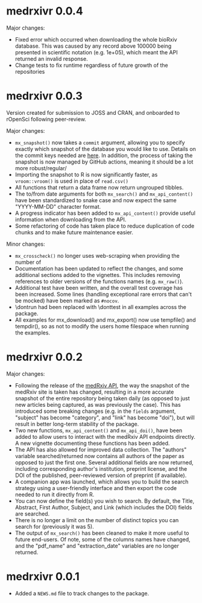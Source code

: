 # medrxivr 0.0.4

Major changes:

* Fixed error which occurred when downloading the whole bioRxiv database. This was caused by any record above 100000 being presented in scientific notation (e.g. 1e+05), which meant the API returned an invalid response.
* Change tests to fix runtime regardless of future growth of the repositories

# medrxivr 0.0.3

Version created for submission to JOSS and CRAN, and onboarded to rOpenSci following peer-review. 

Major changes:

* `mx_snapshot()` now takes a `commit` argument, allowing you to specify exactly which snapshot of the database you would like to use. Details on the commit keys needed are [here](https://github.com/mcguinlu/medrxivr-data/commits/master/snapshot.csv). In addition, the process of taking the snapshot is now managed by GitHub actions, meaning it should be a lot more robust/regular/
* Importing the snapshot to R is now significantly faster, as `vroom::vroom()` is used in place of `read.csv()`
* All functions that return a data frame now return ungrouped tibbles.
* The  to/from date arguments for both `mx_search()` and `mx_api_content()` have been standardized to snake case and now expect the same "YYYY-MM-DD" character format.
* A progress indicator has been added to `mx_api_content()` provide useful information when downloading from the API.
* Some refactoring of code has taken place to reduce duplication of code chunks and to make future maintenance easier.

Minor changes:

* `mx_crosscheck()` no longer uses web-scraping when providing the number of 
* Documentation has been updated to reflect the changes, and some additional sections added to the vignettes. This includes removing references to older versions of the functions names (e.g. `mx_raw()`).
* Additional test have been written, and the overall test coverage has been increased. Some lines (handling exceptional rare errors that can't be mocked) have been marked as `#nocov`.
* \dontrun had been replaced with \donttest in all examples across the package. 
* All examples for mx_download() and mx_export() now use tempfile() and tempdir(), so as not to modify the users home filespace when running the examples.




# medrxivr 0.0.2

Major changes:  

* Following the release of the [medRxiv API](https://api.biorxiv.org/), the way the snapshot of the medRxiv site is taken has changed, resulting in a more accurate snapshot of the entire repository being taken daily (as opposed to just new articles being captured, as was previously the case). This has introduced some breaking changes (e.g. in the `fields` argument, "subject" has become "category", and "link" has become "doi"), but will result in better long-term stability of the package.
* Two new functions, `mx_api_content()` and `mx_api_doi()`, have been added to allow users to interact with the medRxiv API endpoints directly. A new vignette documenting these functions has been added. 
* The API has also allowed for improved data collection. The "authors" variable searched/returned now contains all authors of the paper as opposed to just the first one. Several additional fields are now returned, including corresponding author's institution, preprint license, and the DOI of the published, peer-reviewed version of preprint (if available).
* A companion app was launched, which allows you to build the search strategy using a user-friendly interface and then export the code needed to run it directly from R. 
* You can now define the field(s) you wish to search. By default, the Title, Abstract, First Author, Subject, and Link (which includes the DOI) fields are searched. 
* There is no longer a limit on the number of distinct topics you can search for (previously it was 5).
* The output of `mx_search()` has been cleaned to make it more useful to future end-users. Of note, some of the columns names have changed, and the "pdf_name" and "extraction_date" variables are no longer returned.


# medrxivr 0.0.1

* Added a `NEWS.md` file to track changes to the package.
